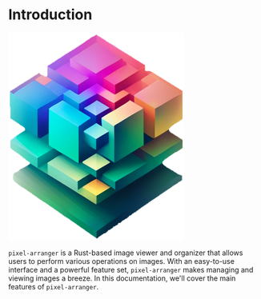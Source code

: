 # Introduction

![](assets/pixel-arranger-icon.png)

`pixel-arranger` is a Rust-based image viewer and organizer that allows users to perform various operations on images. With an easy-to-use interface and a powerful feature set, `pixel-arranger` makes managing and viewing images a breeze. In this documentation, we'll cover the main features of `pixel-arranger`.

